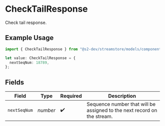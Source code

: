 # CheckTailResponse

Check tail response.

## Example Usage

```typescript
import { CheckTailResponse } from "@s2-dev/streamstore/models/components";

let value: CheckTailResponse = {
  nextSeqNum: 18789,
};
```

## Fields

| Field                                                                   | Type                                                                    | Required                                                                | Description                                                             |
| ----------------------------------------------------------------------- | ----------------------------------------------------------------------- | ----------------------------------------------------------------------- | ----------------------------------------------------------------------- |
| `nextSeqNum`                                                            | *number*                                                                | :heavy_check_mark:                                                      | Sequence number that will be assigned to the next record on the stream. |